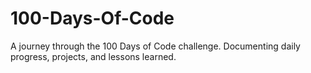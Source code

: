 # 100-Days-Of-Code
A journey through the 100 Days of Code challenge. Documenting daily progress, projects, and lessons learned.
